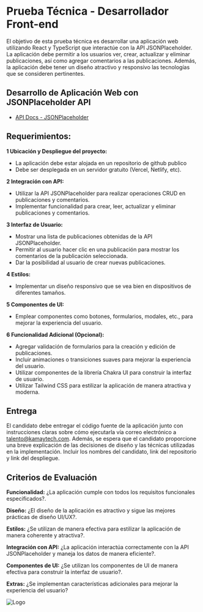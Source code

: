 
# Prueba Técnica - Desarrollador Front-end

El objetivo de esta prueba técnica es desarrollar una aplicación web utilizando React y TypeScript que interactúe con la API JSONPlaceholder. La aplicación debe permitir a los usuarios ver, crear, actualizar y eliminar publicaciones, así como agregar comentarios a las publicaciones.
Además, la aplicación debe tener un diseño atractivo y responsivo las tecnologías que se consideren pertinentes.



## Desarrollo de Aplicación Web con JSONPlaceholder API

 - [API Docs - JSONPlaceholder](https://jsonplaceholder.typicode.com/guide/)



## Requerimientos:

**1 Ubicación y Despliegue del proyecto:**
-	La aplicación debe estar alojada en un repositorio de github publico
-	Debe ser desplegada en un servidor gratuito (Vercel, Netlify, etc).

**2	Integración con API:**
-	Utilizar la API JSONPlaceholder para realizar operaciones CRUD en publicaciones y comentarios.
-	Implementar funcionalidad para crear, leer, actualizar y eliminar publicaciones y comentarios.

**3	Interfaz de Usuario:**
-	Mostrar una lista de publicaciones obtenidas de la API JSONPlaceholder.
-	Permitir al usuario hacer clic en una publicación para mostrar los comentarios de la publicación seleccionada.
-	Dar la posibilidad al usuario de crear nuevas publicaciones.

**4	Estilos:**
-	Implementar un diseño responsivo que se vea bien en dispositivos de diferentes tamaños.

**5	Componentes de UI:**
-	Emplear componentes como botones, formularios, modales, etc., para mejorar la experiencia del usuario.

**6	Funcionalidad Adicional (Opcional):**
-	Agregar validación de formularios para la creación y edición de publicaciones.
-	Incluir animaciones o transiciones suaves para mejorar la experiencia del usuario.
-	Utilizar componentes de la librería Chakra UI para construir la interfaz de usuario.
-	Utilizar Tailwind CSS para estilizar la aplicación de manera atractiva y moderna.



## Entrega

El candidato debe entregar el código fuente de la aplicación junto con instrucciones claras sobre cómo ejecutarla vía correo electrónico a talento@kamaytech.com. Además, se espera que el candidato proporcione una breve explicación de las decisiones de diseño y las técnicas utilizadas en la implementación.
Incluir los nombres del candidato, link del repositorio y link del despliegue.


## Criterios de Evaluación


**Funcionalidad:** ¿La aplicación cumple con todos los requisitos funcionales especificados?.

**Diseño:** ¿El diseño de la aplicación es atractivo y sigue las mejores prácticas de diseño UI/UX?.

**Estilos:** ¿Se utilizan de manera efectiva para estilizar la aplicación de manera coherente y atractiva?.

**Integración con API:** ¿La aplicación interactúa correctamente con la API JSONPlaceholder y maneja los datos de manera eficiente?.

**Componentes de UI:** ¿Se utilizan los componentes de UI de manera efectiva para construir la interfaz de usuario?.

**Extras:** ¿Se implementan características adicionales para mejorar la experiencia del usuario?

![Logo](https://kamaycloud--us-east-1.s3.amazonaws.com/kamaytech/recursos/logo/PNG/Kamaytech_Primary_Logo.png)

